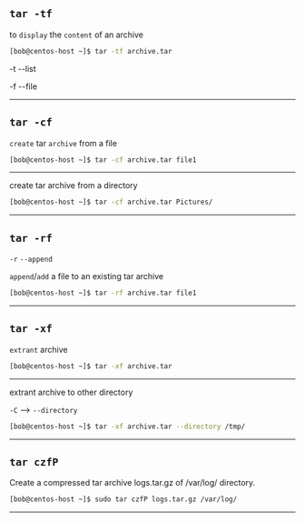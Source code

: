 


## `tar -tf`

to `display` the `content` of an archive

```bash
[bob@centos-host ~]$ tar -tf archive.tar
```

-t        --list

-f        --file

________________________________________________________________________________________________

## `tar -cf`

`create` tar `archive` from a file

```bash
[bob@centos-host ~]$ tar -cf archive.tar file1
```

________________________________________________________________________________________________


create tar archive from a directory

```bash
[bob@centos-host ~]$ tar -cf archive.tar Pictures/
```

________________________________________________________________________________________________


## `tar -rf`

`-r`      `--append`

`append`/`add` a file to an existing tar archive

```bash
[bob@centos-host ~]$ tar -rf archive.tar file1
```

________________________________________________________________________________________________

## `tar -xf`

`extrant` archive

```bash
[bob@centos-host ~]$ tar -xf archive.tar
 ```

________________________________________________________________________________________________


extrant archive to other directory

`-C`    -->   `--directory`

```bash
[bob@centos-host ~]$ tar -xf archive.tar --directory /tmp/
```


________________________________________________________________________________________________


## `tar czfP`

Create a compressed tar archive logs.tar.gz of /var/log/ directory.


```bash
[bob@centos-host ~]$ sudo tar czfP logs.tar.gz /var/log/
```

________________________________________________________________________________________________

